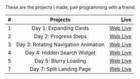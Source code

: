 These are the projects I made, pair programming with a friend.

| #   |               Projects               |                                                                                                  Live |
| --- | :----------------------------------: | ----------------------------------------------------------------------------------------------------: |
| 1   |        Day 1: Expanding Cards        |   [Web Live](https://lloydrivers.github.io/rite-of-passage/50%20Projects-in-50-days/Day-1/index.html) |
| 2   |        Day 2: Progress Steps         |   [Web Live](https://lloydrivers.github.io/rite-of-passage/50%20Projects-in-50-days/Day-2/index.html) |
| 3   | Day 3: Rotating Navigation Animation |   [Web Live](https://lloydrivers.github.io/rite-of-passage/50%20Projects-in-50-days/Day-3/index.html) |
| 4   |     Day 4: Hidden Search Widget      | [Web Live](https://lloydrivers.github.io/rite-of-passage/50%20Projects-in-50-days/Day%204/index.html) |
| 5   |        Day 5: Blurry Loading         | [Web Live](https://lloydrivers.github.io/rite-of-passage/50%20Projects-in-50-days/Day20%5/index.html) |
| 7   |      Day 7: Split Landing Page       | [Web Live](https://lloydrivers.github.io/rite-of-passage/50%20Projects-in-50-days/Day20%7/index.html) |
